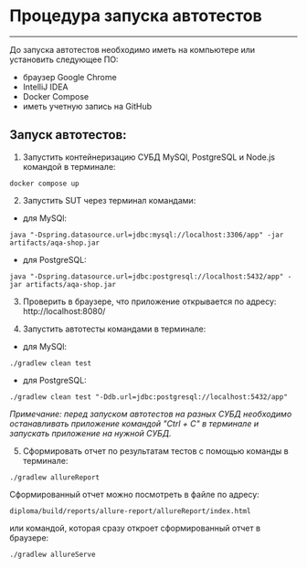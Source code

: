 # Процедура запуска автотестов

***
До запуска автотестов необходимо иметь на компьютере или установить следующее ПО:
- браузер Google Chrome
- IntelliJ IDEA
- Docker Compose
- иметь учетную запись на GitHub

## Запуск автотестов:

1. Запустить контейнеризацию СУБД MySQl, PostgreSQL и Node.js командой в терминале:

`docker compose up`

2. Запустить SUT через терминал командами:

- для MySQl:

`java "-Dspring.datasource.url=jdbc:mysql://localhost:3306/app" -jar artifacts/aqa-shop.jar`

- для PostgreSQL:

`java "-Dspring.datasource.url=jdbc:postgresql://localhost:5432/app" -jar artifacts/aqa-shop.jar`

3. Проверить в браузере, что приложение открывается по адресу: http://localhost:8080/


4. Запустить автотесты командами в терминале:

- для MySQl:

`./gradlew clean test`

- для PostgreSQL:

`./gradlew clean test "-Ddb.url=jdbc:postgresql://localhost:5432/app"`

*Примечание: перед запуском автотестов на разных СУБД необходимо останавливать приложение командой "Ctrl + C" в терминале и запускать приложение на нужной СУБД.*

5. Сформировать отчет по результатам тестов с помощью команды в терминале:

`./gradlew allureReport`

Сформированный отчет можно посмотреть в файле по адресу:

`diploma/build/reports/allure-report/allureReport/index.html`

или командой, которая сразу откроет сформированный отчет в браузере:

`./gradlew allureServe`